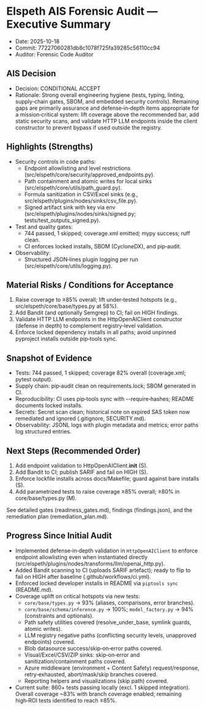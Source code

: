 # Elspeth AIS Forensic Audit — Executive Summary

- Date: 2025-10-18
- Commit: 77227060281db8c1078f725fa39285c56110cc94
- Auditor: Forensic Code Auditor

## AIS Decision

- Decision: CONDITIONAL ACCEPT
- Rationale: Strong overall engineering hygiene (tests, typing, linting, supply‑chain gates, SBOM, and embedded security controls). Remaining gaps are primarily assurance and defense‑in‑depth items appropriate for a mission‑critical system: lift coverage above the recommended bar, add static security scans, and validate HTTP LLM endpoints inside the client constructor to prevent bypass if used outside the registry.

## Highlights (Strengths)

- Security controls in code paths:
  - Endpoint allowlisting and level restrictions (src/elspeth/core/security/approved_endpoints.py).
  - Path containment and atomic writes for local sinks (src/elspeth/core/utils/path_guard.py).
  - Formula sanitization in CSV/Excel sinks (e.g., src/elspeth/plugins/nodes/sinks/csv_file.py).
  - Signed artifact sink with key via env (src/elspeth/plugins/nodes/sinks/signed.py; tests/test_outputs_signed.py).
- Test and quality gates:
  - 744 passed, 1 skipped; coverage.xml emitted; mypy success; ruff clean.
  - CI enforces locked installs, SBOM (CycloneDX), and pip‑audit.
- Observability:
  - Structured JSON‑lines plugin logging per run (src/elspeth/core/utils/logging.py).

## Material Risks / Conditions for Acceptance

1) Raise coverage to ≥85% overall; lift under‑tested hotspots (e.g., src/elspeth/core/base/types.py at 58%).
2) Add Bandit (and optionally Semgrep) to CI; fail on HIGH findings.
3) Validate HTTP LLM endpoints in the HttpOpenAIClient constructor (defense in depth) to complement registry‑level validation.
4) Enforce locked dependency installs in all paths; avoid unpinned pyproject installs outside pip‑tools sync.

## Snapshot of Evidence

- Tests: 744 passed, 1 skipped; coverage 82% overall (coverage.xml; pytest output).
- Supply chain: pip‑audit clean on requirements.lock; SBOM generated in CI.
- Reproducibility: CI uses pip‑tools sync with --require‑hashes; README documents locked installs.
- Secrets: Secret scan clean; historical note on expired SAS token now remediated and ignored (.gitignore, SECURITY.md).
- Observability: JSONL logs with plugin metadata and metrics; error paths log structured entries.

## Next Steps (Recommended Order)

1) Add endpoint validation to HttpOpenAIClient.__init__ (S).
2) Add Bandit to CI; publish SARIF and fail on HIGH (S).
3) Enforce lockfile installs across docs/Makefile; guard against bare installs (S).
4) Add parametrized tests to raise coverage ≥85% overall; ≥80% in core/base/types.py (M).

See detailed gates (readiness_gates.md), findings (findings.json), and the remediation plan (remediation_plan.md).

## Progress Since Initial Audit

- Implemented defense‑in‑depth validation in `HttpOpenAIClient` to enforce endpoint allowlisting even when instantiated directly (src/elspeth/plugins/nodes/transforms/llm/openai_http.py).
- Added Bandit scanning to CI (uploads SARIF artefact); ready to flip to fail on HIGH after baseline (.github/workflows/ci.yml).
- Enforced locked developer installs in README via `piptools sync` (README.md).
- Coverage uplift on critical hotspots via new tests:
  - `core/base/types.py` → 93% (aliases, comparisons, error branches).
  - `core/base/schema/inference.py` → 100%; `model_factory.py` → 94% (constraints and optionals).
  - Path safety utilities covered (resolve_under_base, symlink guards, atomic writes).
  - LLM registry negative paths (conflicting security levels, unapproved endpoints) covered.
  - Blob datasource success/skip‑on‑error paths covered.
  - Visual/Excel/CSV/ZIP sinks: skip‑on‑error and sanitization/containment paths covered.
  - Azure middleware (environment + Content Safety) request/response, retry‑exhausted, abort/mask/skip branches covered.
  - Reporting helpers and visualizations (skip path) covered.
- Current suite: 860+ tests passing locally (excl. 1 skipped integration). Overall coverage ~83% with branch coverage enabled; remaining high‑ROI tests identified to reach ≥85%.
